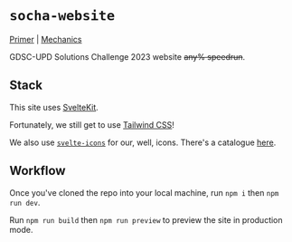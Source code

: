 # `socha-website`

[Primer](https://drive.google.com/file/d/1Xexs113zeCnsOhGJsx63EZhgn98S6osZ/view) | [Mechanics](https://docs.google.com/document/d/19OktX0Iwx6bZ1ZkWLXTJuJktTjp9OH7jGtv6zUnCxbc/edit)

GDSC-UPD Solutions Challenge 2023 website ~~any% speedrun~~.

## Stack

This site uses [SvelteKit](https://kit.svelte.dev/).

Fortunately, we still get to use [Tailwind CSS](https://tailwindcss.com/)!

We also use [`svelte-icons`](https://github.com/Introvertuous/svelte-icons) for our, well, icons. There's a catalogue [here](https://svelte-icons.vercel.app/).

## Workflow

Once you've cloned the repo into your local machine, run `npm i` then `npm run dev`.

Run `npm run build` then `npm run preview` to preview the site in production mode.
